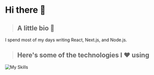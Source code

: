 # Hi there 👋

<!-- ## 🔗 [Here's a link to my website](https://spencerbartholomew.com/) -->

>## A little bio 📖
I spend most of my days writing React, Next.js, and Node.js.

>## Here's some of the technologies I ❤️ using
![My Skills](https://skillicons.dev/icons?i=rust,postgresql,aws,docker,nextjs,react,tailwind,typescript,nodejs,vue&perline=5)

